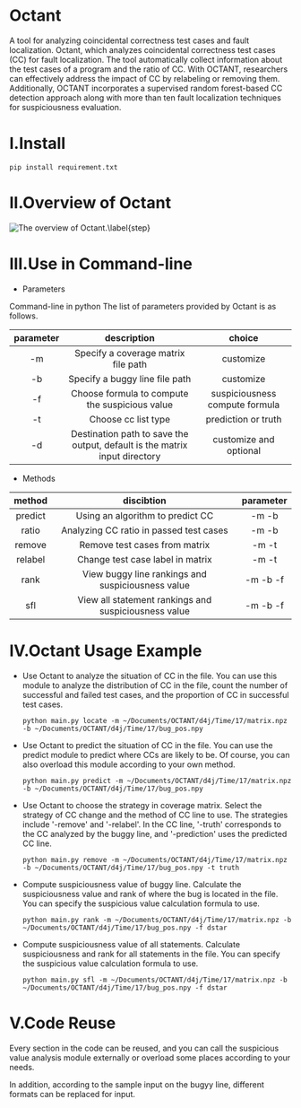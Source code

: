# Octant
A tool for analyzing coincidental correctness test cases and fault localization.
Octant, which analyzes coincidental correctness test cases (CC) for fault localization. The tool automatically collect information about the test cases of a program and the ratio of CC. With OCTANT, researchers can effectively address the impact of CC by relabeling or removing them. Additionally, OCTANT incorporates a supervised random forest-based CC detection approach along with more than ten fault localization techniques for suspiciousness evaluation.

# I.Install

 
  ```pip install requirement.txt```

# II.Overview of Octant
![The overview of Octant.\label{step}](./overview.png)

# III.Use in Command-line 

- Parameters

Command-line in python
The list of parameters provided by Octant is as follows.
  
| parameter | description| choice|
| :-------: | :----------------------------------------------------------: | :----------------------------: |
|    -m     |             Specify a coverage matrix file path              |           customize            |
|    -b     |                Specify a buggy line file path                |           customize            |
|    -f     |        Choose formula to compute the suspicious value        | suspiciousness compute formula |
|    -t     |                     Choose cc list type                      |   prediction or  truth   |
|    -d     | Destination path to save the output, default is the matrix input directory |           customize and optional           |


- Methods

| method | discibtion | parameter |
| :----:| :----: | :----: |
| predict | Using an algorithm to predict CC| -m -b |
| ratio | Analyzing CC ratio in passed test cases| -m -b |
| remove | Remove test cases from matrix| -m -t |
| relabel | Change test case label in matrix | -m -t |
| rank | View buggy line rankings and suspiciousness value| -m -b -f|
| sfl | View all statement rankings and suspiciousness value | -m -b -f |


# IV.Octant Usage Example

- Use Octant to analyze the situation of CC in the file.
  You can use this module to analyze the distribution of CC in the file, count the number of successful and failed test cases, and the proportion of CC in successful test cases.


  ```python main.py locate -m ~/Documents/OCTANT/d4j/Time/17/matrix.npz -b ~/Documents/OCTANT/d4j/Time/17/bug_pos.npy```

  
- Use Octant to predict the situation of CC in the file.
  You can use the predict module to predict where CCs are likely to be. Of course, you can also overload this module according to your own method.

  ```python main.py predict -m ~/Documents/OCTANT/d4j/Time/17/matrix.npz -b ~/Documents/OCTANT/d4j/Time/17/bug_pos.npy```

  
- Use Octant to choose the strategy in coverage matrix.
  Select the strategy of CC change and the method of CC line to use. The strategies include  '-remove' and '-relabel'. In the CC line, '-truth' corresponds to the CC analyzed by the buggy line, and '-prediction' uses the predicted CC line.

  ```python main.py remove -m ~/Documents/OCTANT/d4j/Time/17/matrix.npz -b ~/Documents/OCTANT/d4j/Time/17/bug_pos.npy -t truth```

  
- Compute suspiciousness value of buggy line.
  Calculate the suspiciousness value and rank of where the bug is located in the file. You can specify the suspicious value calculation formula to use.
  

  ```python main.py rank -m ~/Documents/OCTANT/d4j/Time/17/matrix.npz -b ~/Documents/OCTANT/d4j/Time/17/bug_pos.npy -f dstar```

  
- Compute suspiciousness value of all statements.
  Calculate suspiciousness and rank for all statements in the file. You can specify the suspicious value calculation formula to use.
  
  ```python main.py sfl -m ~/Documents/OCTANT/d4j/Time/17/matrix.npz -b ~/Documents/OCTANT/d4j/Time/17/bug_pos.npy -f dstar```


# V.Code Reuse

Every section in the code can be reused, and you can call the suspicious value analysis module externally or overload some places according to your needs.

In addition, according to the sample input on the bugyy line, different formats can be replaced for input.
